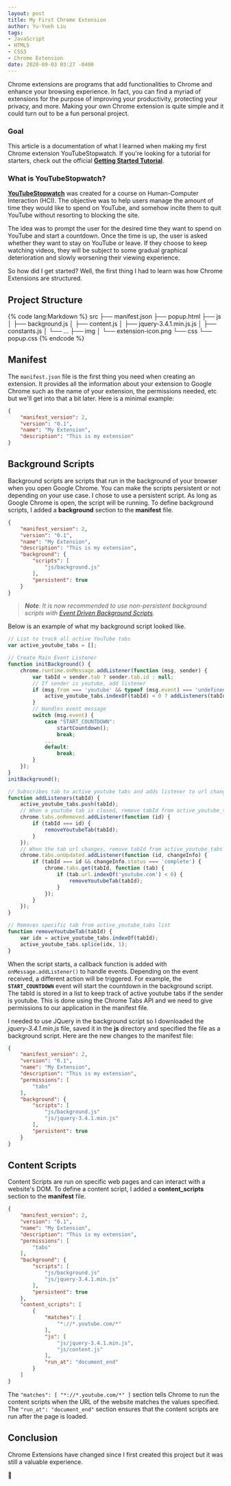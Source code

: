 ```yaml
---
layout: post
title: My First Chrome Extension
author: Yu-Yueh Liu
tags:
- JavaScript
- HTML5
- CSS3
- Chrome Extension
date: 2020-09-03 03:27 -0400
---
```

Chrome extensions are programs that add functionalities to Chrome and enhance your browsing experience. In fact, you can find a myriad of extensions for the purpose of improving your productivity, protecting your privacy, and more. Making your own Chrome extension is quite simple and it could turn out to be a fun personal project.

### Goal
This article is a documentation of what I learned when making my first Chrome extension YouTubeStopwatch. If you're looking for a tutorial for starters, check out the official **[Getting Started Tutorial][getting-started]**.



### What is YouTubeStopwatch?
**[YouTubeStopwatch][youtube-stop-watch]** was created for a course on Human-Computer Interaction (HCI). The objective was to help users manage the amount of time they would like to spend on YouTube, and somehow incite them to quit YouTube without resorting to blocking the site.

The idea was to prompt the user for the desired time they want to spend on YouTube and start a countdown. Once the time is up, the user is asked whether they want to stay on YouTube or leave. If they choose to keep watching videos, they will be subject to some gradual graphical deterioration and slowly worsening their viewing experience.

So how did I get started? Well, the first thing I had to learn was how Chrome Extensions are structured.

<!-- TODO: add ToC -->
## Project Structure

{% code lang:Markdown %}
src
├── manifest.json
├── popup.html
├── js
│   ├── background.js
│   ├── content.js
│   ├── jquery-3.4.1.min.js.js
│   ├── constants.js
│   └──  ...
├── img
│   └──  extension-icon.png
└── css
    └──  popup.css
{% endcode %}

## Manifest

The `manifest.json` file is the first thing you need when creating an extension. It provides all the information about your extension to Google Chrome such as the name of your extension, the permissions needed, etc but we'll get into that a bit later. Here is a minimal example:

```JSON
{
    "manifest_version": 2,
    "version": "0.1",
    "name": "My Extension",
    "description": "This is my extension"
}
```

## Background Scripts

Background scripts are scripts that run in the background of your browser when you open Google Chrome. You can make the scripts persistent or not depending on your use case. I chose to use a persistent script. As long as Google Chrome is open, the script will be running. To define background scripts, I added a **background** section to the **manifest** file. 

```JSON
{
    "manifest_version": 2,
    "version": "0.1",
    "name": "My Extension",
    "description": "This is my extension",
    "background": {
        "scripts": [
            "js/background.js"
        ],
        "persistent": true
    }
}
```

> _**Note**: It is now recommended to use non-persistent background scripts with [Event Driven Background Scripts][background-scripts]._

Below is an example of what my background script looked like.

```javascript
// List to track all active YouTube tabs
var active_youtube_tabs = [];

// Create Main Event Listener
function initBackground() {
    chrome.runtime.onMessage.addListener(function (msg, sender) {
        var tabId = sender.tab ? sender.tab.id : null;
        // If sender is youtube, add listener
        if (msg.from === 'youtube' && typeof (msg.event) === 'undefined') {
            active_youtube_tabs.indexOf(tabId) < 0 ? addListeners(tabId) : null;
        }
        // Handles event message
        switch (msg.event) {
            case "START_COUNTDOWN":
                startCountdown();
                break;
            ...
            default:
                break;
        }
    });
}
initBackground();

// Subscribes tab to active youtube tabs and adds listener to url changes
function addListeners(tabId) {
    active_youtube_tabs.push(tabId);
    // When a youtube tab is closed, remove tabId from active_youtube_tabs list
    chrome.tabs.onRemoved.addListener(function (id) {
        if (tabId === id) {
            removeYoutubeTab(tabId);
        }
    });
    // When the tab url changes, remove tabId from active_youtube_tabs if user is no longer on Youtube
    chrome.tabs.onUpdated.addListener(function (id, changeInfo) {
        if (tabId === id && changeInfo.status === 'complete') {
            chrome.tabs.get(tabId, function (tab) {
                if (tab.url.indexOf('youtube.com') < 0) {
                    removeYoutubeTab(tabId);
                }
            });
        }
    });
}

// Removes specific tab from active_youtube_tabs list
function removeYoutubeTab(tabId) {
    var idx = active_youtube_tabs.indexOf(tabId);
    active_youtube_tabs.splice(idx, 1);
}
```

When the script starts, a callback function is added with `onMessage.addListener()` to handle events. Depending on the event received, a different action will be triggered. For example, the **`START_COUNTDOWN`** event will start the countdown in the background script. The tabId is stored in a list to keep track of active youtube tabs if the sender is youtube. This is done using the Chrome Tabs API and we need to give permissions to our application in the manifest file.


I needed to use JQuery in the background script so I downloaded the *jquery-3.4.1.min.js* file, saved it in the **js** directory and specified the file as a background script. Here are the new changes to the manifest file:


```JSON
{
    "manifest_version": 2,
    "version": "0.1",
    "name": "My Extension",
    "description": "This is my extension",
    "permissions": [
        "tabs"
    ],
    "background": {
        "scripts": [
            "js/background.js"
            "js/jquery-3.4.1.min.js"
        ],
        "persistent": true
    }
}
```


## Content Scripts

Content Scripts are run on specific web pages and can interact with a website's DOM. To define a content script, I added a **content_scripts** section to the **manifest** file.

```JSON
{
    "manifest_version": 2,
    "version": "0.1",
    "name": "My Extension",
    "description": "This is my extension",
    "permissions": [
        "tabs"
    ],
    "background": {
        "scripts": [
            "js/background.js"
            "js/jquery-3.4.1.min.js"
        ],
        "persistent": true
    },
    "content_scripts": [
        {
            "matches": [
                "*://*.youtube.com/*"
            ],
            "js": [
                "js/jquery-3.4.1.min.js",
                "js/content.js"
            ],
            "run_at": "document_end"
        }
    ]
}
```

The `"matches": [ "*://*.youtube.com/*" ]` section tells Chrome to run the content scripts when the URL of the website matches the values specified. The `"run_at": "document_end"` section ensures that the content scripts are run after the page is loaded.


<!-- ## Popup



## Web Resources



## Constants -->

## Conclusion

Chrome Extensions have changed since I first created this project but it was still a valuable experience.

[getting-started]: https://developer.chrome.com/extensions/getstarted
[youtube-stop-watch]: https://chrome.google.com/webstore/detail/youtubestopwatch/ibaejmohdpnppkglomilmholhndaobag
[background-scripts]: https://developer.chrome.com/extensions/background_migration


<script src="//cdn.jsdelivr.net/gh/TRSasasusu/highlightjs-highlight-lines.js@1.1.5/highlightjs-highlight-lines.min.js"></script>
<script>
hljs.initHighlightingOnLoad();
hljs.initHighlightLinesOnLoad([[], [],
    [{start: 5, end: 10, color: 'rgba(255, 255, 255, 0.2)'}],
    [],
    [{start: 5, end: 7, color: 'rgba(255, 255, 255, 0.2)'}, {start: 11, end: 11, color: 'rgba(255, 255, 255, 0.2)'}],
    [{start: 15, end: 26, color: 'rgba(255, 255, 255, 0.2)'}]
]);
</script>

🐢